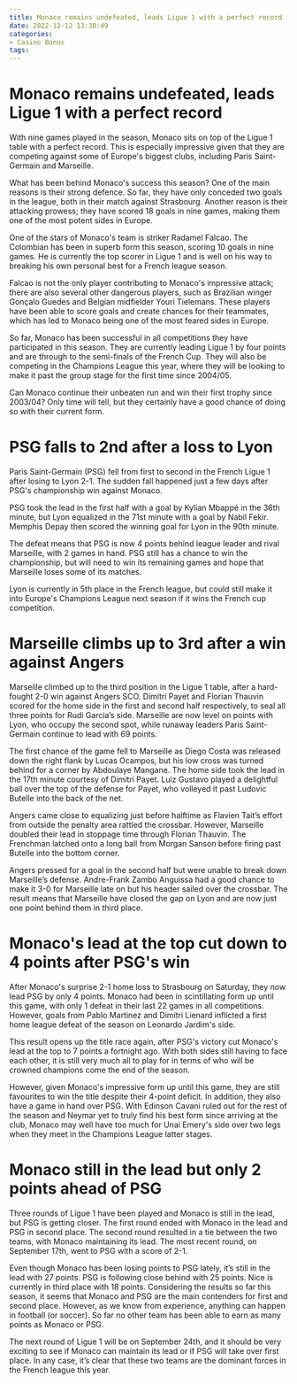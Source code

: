 ```yaml
---
title: Monaco remains undefeated, leads Ligue 1 with a perfect record
date: 2022-12-12 13:30:49
categories:
- Casino Bonus
tags:
---
```



#  Monaco remains undefeated, leads Ligue 1 with a perfect record

With nine games played in the season, Monaco sits on top of the Ligue 1 table with a perfect record. This is especially impressive given that they are competing against some of Europe's biggest clubs, including Paris Saint-Germain and Marseille.

What has been behind Monaco's success this season? One of the main reasons is their strong defence. So far, they have only conceded two goals in the league, both in their match against Strasbourg. Another reason is their attacking prowess; they have scored 18 goals in nine games, making them one of the most potent sides in Europe.

One of the stars of Monaco's team is striker Radamel Falcao. The Colombian has been in superb form this season, scoring 10 goals in nine games. He is currently the top scorer in Ligue 1 and is well on his way to breaking his own personal best for a French league season.

Falcao is not the only player contributing to Monaco's impressive attack; there are also several other dangerous players, such as Brazilian winger Gonçalo Guedes and Belgian midfielder Youri Tielemans. These players have been able to score goals and create chances for their teammates, which has led to Monaco being one of the most feared sides in Europe.

So far, Monaco has been successful in all competitions they have participated in this season. They are currently leading Ligue 1 by four points and are through to the semi-finals of the French Cup. They will also be competing in the Champions League this year, where they will be looking to make it past the group stage for the first time since 2004/05.

Can Monaco continue their unbeaten run and win their first trophy since 2003/04? Only time will tell, but they certainly have a good chance of doing so with their current form.

#  PSG falls to 2nd after a loss to Lyon

Paris Saint-Germain (PSG) fell from first to second in the French Ligue 1 after losing to Lyon 2-1. The sudden fall happened just a few days after PSG's championship win against Monaco.

PSG took the lead in the first half with a goal by Kylian Mbappé in the 36th minute, but Lyon equalized in the 71st minute with a goal by Nabil Fekir. Memphis Depay then scored the winning goal for Lyon in the 90th minute.

The defeat means that PSG is now 4 points behind league leader and rival Marseille, with 2 games in hand. PSG still has a chance to win the championship, but will need to win its remaining games and hope that Marseille loses some of its matches.

Lyon is currently in 5th place in the French league, but could still make it into Europe's Champions League next season if it wins the French cup competition.

#  Marseille climbs up to 3rd after a win against Angers

Marseille climbed up to the third position in the Ligue 1 table, after a hard-fought 2-0 win against Angers SCO. Dimitri Payet and Florian Thauvin scored for the home side in the first and second half respectively, to seal all three points for Rudi Garcia’s side. Marseille are now level on points with Lyon, who occupy the second spot, while runaway leaders Paris Saint-Germain continue to lead with 69 points.

The first chance of the game fell to Marseille as Diego Costa was released down the right flank by Lucas Ocampos, but his low cross was turned behind for a corner by Abdoulaye Mangane. The home side took the lead in the 17th minute courtesy of Dimitri Payet. Luiz Gustavo played a delightful ball over the top of the defense for Payet, who volleyed it past Ludovic Butelle into the back of the net.

Angers came close to equalizing just before halftime as Flavien Tait’s effort from outside the penalty area rattled the crossbar. However, Marseille doubled their lead in stoppage time through Florian Thauvin. The Frenchman latched onto a long ball from Morgan Sanson before firing past Butelle into the bottom corner.

Angers pressed for a goal in the second half but were unable to break down Marseille’s defense. Andre-Frank Zambo Anguissa had a good chance to make it 3-0 for Marseille late on but his header sailed over the crossbar. The result means that Marseille have closed the gap on Lyon and are now just one point behind them in third place.

#  Monaco's lead at the top cut down to 4 points after PSG's win

After Monaco's surprise 2-1 home loss to Strasbourg on Saturday, they now lead PSG by only 4 points. Monaco had been in scintillating form up until this game, with only 1 defeat in their last 22 games in all competitions. However, goals from Pablo Martinez and Dimitri Lienard inflicted a first home league defeat of the season on Leonardo Jardim's side.

This result opens up the title race again, after PSG's victory cut Monaco's lead at the top to 7 points a fortnight ago. With both sides still having to face each other, it is still very much all to play for in terms of who will be crowned champions come the end of the season.

However, given Monaco's impressive form up until this game, they are still favourites to win the title despite their 4-point deficit. In addition, they also have a game in hand over PSG. With Edinson Cavani ruled out for the rest of the season and Neymar yet to truly find his best form since arriving at the club, Monaco may well have too much for Unai Emery's side over two legs when they meet in the Champions League latter stages.

#  Monaco still in the lead but only 2 points ahead of PSG

Three rounds of Ligue 1 have been played and Monaco is still in the lead, but PSG is getting closer. The first round ended with Monaco in the lead and PSG in second place. The second round resulted in a tie between the two teams, with Monaco maintaining its lead. The most recent round, on September 17th, went to PSG with a score of 2-1.

Even though Monaco has been losing points to PSG lately, it’s still in the lead with 27 points. PSG is following close behind with 25 points. Nice is currently in third place with 18 points. Considering the results so far this season, it seems that Monaco and PSG are the main contenders for first and second place. However, as we know from experience, anything can happen in football (or soccer). So far no other team has been able to earn as many points as Monaco or PSG.

The next round of Ligue 1 will be on September 24th, and it should be very exciting to see if Monaco can maintain its lead or if PSG will take over first place. In any case, it’s clear that these two teams are the dominant forces in the French league this year.